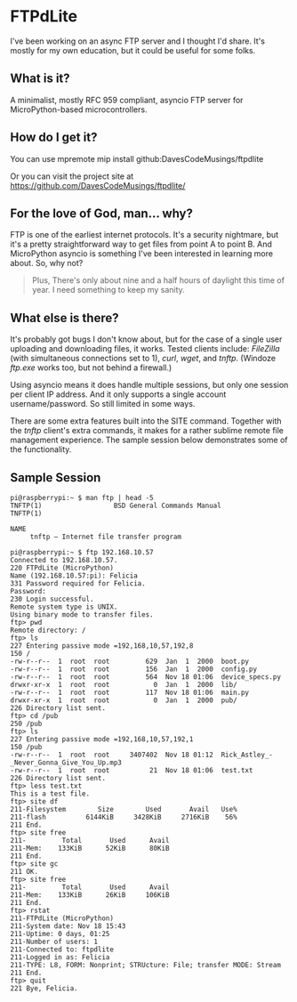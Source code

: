 # FTPdLite
I've been working on an async FTP server and I thought I'd share. It's mostly for my own education, but it could be useful for some folks.

## What is it?
A minimalist, mostly RFC 959 compliant, asyncio FTP server for MicroPython-based microcontrollers.

## How do I get it?
You can use mpremote mip install github:DavesCodeMusings/ftpdlite

Or you can visit the project site at https://github.com/DavesCodeMusings/ftpdlite/

## For the love of God, man... why?
FTP is one of the earliest internet protocols. It's a security nightmare, but it's a pretty straightforward way to get files from point A to point B. And MicroPython asyncio is something I've been interested in learning more about. So, why not?

>Plus, There's only about nine and a half hours of daylight this time of year. I need something to keep my sanity.

## What else is there?
It's probably got bugs I don't know about, but for the case of a single user uploading and downloading files, it works. Tested clients include: _FileZilla_ (with simultaneous connections set to 1), _curl_, _wget_, and  _tnftp_. (Windoze _ftp.exe_ works too, but not behind a firewall.)

Using asyncio means it does handle multiple sessions, but only one session per client IP address. And it only supports a single account username/password. So still limited in some ways.

There are some extra features built into the SITE command. Together with the _tnftp_ client's extra commands, it makes for a rather sublime remote file management experience. The sample session below demonstrates some of the functionality.

## Sample Session

```
pi@raspberrypi:~ $ man ftp | head -5
TNFTP(1)                  BSD General Commands Manual                 TNFTP(1)

NAME
     tnftp — Internet file transfer program

pi@raspberrypi:~ $ ftp 192.168.10.57
Connected to 192.168.10.57.
220 FTPdLite (MicroPython)
Name (192.168.10.57:pi): Felicia
331 Password required for Felicia.
Password:
230 Login successful.
Remote system type is UNIX.
Using binary mode to transfer files.
ftp> pwd
Remote directory: /
ftp> ls
227 Entering passive mode =192,168,10,57,192,8
150 /
-rw-r--r--  1  root  root         629  Jan  1  2000  boot.py
-rw-r--r--  1  root  root         156  Jan  1  2000  config.py
-rw-r--r--  1  root  root         564  Nov 18 01:06  device_specs.py
drwxr-xr-x  1  root  root           0  Jan  1  2000  lib/
-rw-r--r--  1  root  root         117  Nov 18 01:06  main.py
drwxr-xr-x  1  root  root           0  Jan  1  2000  pub/
226 Directory list sent.
ftp> cd /pub
250 /pub
ftp> ls
227 Entering passive mode =192,168,10,57,192,1
150 /pub
-rw-r--r--  1  root  root     3407402  Nov 18 01:12  Rick_Astley_-_Never_Gonna_Give_You_Up.mp3
-rw-r--r--  1  root  root          21  Nov 18 01:06  test.txt
226 Directory list sent.
ftp> less test.txt
This is a test file.
ftp> site df
211-Filesystem        Size        Used       Avail   Use%
211-flash          6144KiB     3428KiB     2716KiB    56%
211 End.
ftp> site free
211-         Total       Used      Avail
211-Mem:    133KiB      52KiB      80KiB
211 End.
ftp> site gc
211 OK.
ftp> site free
211-         Total       Used      Avail
211-Mem:    133KiB      26KiB     106KiB
211 End.
ftp> rstat
211-FTPdLite (MicroPython)
211-System date: Nov 18 15:43
211-Uptime: 0 days, 01:25
211-Number of users: 1
211-Connected to: ftpdlite
211-Logged in as: Felicia
211-TYPE: L8, FORM: Nonprint; STRUcture: File; transfer MODE: Stream
211 End.
ftp> quit
221 Bye, Felicia.
```
